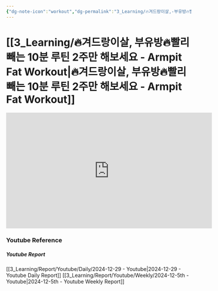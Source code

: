 ```yaml
---
{"dg-note-icon":"workout","dg-permalink":"3_Learning/🔥겨드랑이살,-부유방🔥빨리-빼는-10분-루틴-2주만-해보세요---Armpit-Fat-Workout","created-date":"2024-12-29 10:19:49 pm","date":"2024-12-29","type":"youtube","tags":["youtube","workout"],"aliases":null,"youtuber":"MIZI","channelName":"MIZI","link":"https://www.youtube.com/watch?v=qnHBn2UXBbE","img":"https://img.youtube.com/vi/qnHBn2UXBbE/0.jpg","dg-publish":true,"permalink":"/3_Learning/🔥겨드랑이살,-부유방🔥빨리-빼는-10분-루틴-2주만-해보세요---Armpit-Fat-Workout/","dgPassFrontmatter":true,"noteIcon":"workout"}
---
```


# [[3_Learning/🔥겨드랑이살, 부유방🔥빨리 빼는 10분 루틴 2주만 해보세요 - Armpit Fat Workout\|🔥겨드랑이살, 부유방🔥빨리 빼는 10분 루틴 2주만 해보세요 - Armpit Fat Workout]]


<div class="container-root"><span></span></div><div><div class="container-root"><iframe width="560" height="315" src="https://www.youtube.com/embed/qnHBn2UXBbE" title="YouTube video player" frameborder="0" allow="accelerometer; autoplay; clipboard-write; encrypted-media; gyroscope; picture-in-picture; web-share" allowfullscreen=""></iframe></div></div>















### Youtube Reference
##### Youtube Report
[[3_Learning/Report/Youtube/Daily/2024-12-29 - Youtube\|2024-12-29 - Youtube Daily Report]]
[[3_Learning/Report/Youtube/Weekly/2024-12-5th - Youtube\|2024-12-5th - Youtube Weekly Report]]

